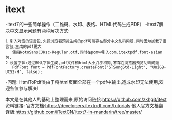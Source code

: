 # itext
-itext7的一些简单操作（二维码、水印、表格、HTML代码生成PDF）
-itext7解决中文显示问题有两种解决方式:
 ``` 
1 引入对应的语言包,火狐浏览器预览生成的pdf可能存在部分中文乱码问题,同时因为加载了语言包,生成的pdf更大
	使用NotoSansCJKsc-Regular.otf,同时在pom中引入com.itextpdf.font-asian包.
2 设置字体:通过默认字体生成,pdf文件和html大小几乎相同,不存在浏览器预览乱码问题 
	PdfFont font = PdfFontFactory.createFont("STSongStd-Light", "UniGB-UCS2-H", false);
 ```
-问题:
	HtmlToPdf类由于将html页面全部在一个pdf中输出,造成水印无法使用,欢迎各位参与解决!

本文是在其他人的基础上整理而来,原始访问链接:https://github.com/zkhgit/itext
资料链接:
    官方文档:https://developers.itextpdf.com/tutorials
    他人官方文档翻译版:https://github.com/iTextCN/itext7-in-mandarin/tree/master/
